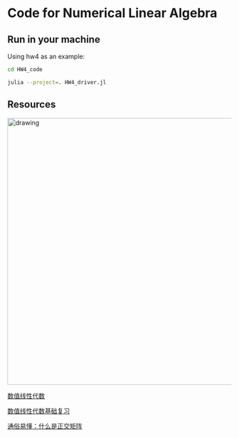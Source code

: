 # Code for Numerical Linear Algebra



## Run in your machine

Using hw4 as an example:

``` bash
cd HW4_code
```

``` bash
julia --project=. HW4_driver.jl
```
## Resources
<img 
  src="https://github.com/user-attachments/assets/34de3660-cd51-4254-8f5c-7284b2841219" 
  alt="drawing" 
  width="600"
  align="center"
  />

[数值线性代数](https://kuidu.github.io/nla.html)

[数值线性代数基础复习](http://faculty.bicmr.pku.edu.cn/~wenzw/optbook/lect/04-num_lin_alg-newl.pdf)

[通俗易懂：什么是正交矩阵](https://zhuanlan.zhihu.com/p/684677360)
